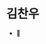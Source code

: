 # 김찬우
- 👋

<!---
ChanuuDev/ChanuuDev is a ✨ special ✨ repository because its `README.md` (this file) appears on your GitHub profile.
You can click the Preview link to take a look at your changes.
--->
